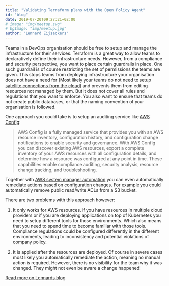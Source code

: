 ```yaml
---
title: "Validating Terraform plans with the Open Policy Agent"
id: "blog"
date: 2019-07-20T09:27:21+02:00
# image: "img/meetup.svg"
# bgImage: "img/meetup.jpg"
author: "Lennard Eijsackers"
---
```


Teams in a DevOps organisation should be free to setup and manage the infrastructure for their services. Terraform is a great way to allow teams to declaratively define their infrastructure needs. However, from a compliance and security perspective, you want to place certain guardrails in place. One such guardrail is of course restricting the set of permissions the teams are given. This stops teams from deploying infrastructure your organisation does not have a need for (Most likely your teams do not need to setup [satellite connections from the cloud](https://aws.amazon.com/ground-station/)) and prevents them from editing resources not managed by them. But it does not cover all rules and regulations that you want to enforce. You also want to ensure that teams do not create public databases, or that the naming convention of your organisation is followed.

One approach you could take is to setup an auditing service like [AWS Config](https://aws.amazon.com/config/):

> AWS Config is a fully managed service that provides you with an AWS resource inventory, configuration history, and configuration change notifications to enable security and governance. With AWS Config you can discover existing AWS resources, export a complete inventory of your AWS resources with all configuration details, and determine how a resource was configured at any point in time. These capabilities enable compliance auditing, security analysis, resource change tracking, and troubleshooting.

Together with [AWS system manager automation](https://docs.aws.amazon.com/systems-manager/latest/userguide/systems-manager-automation.html) you can even automatically remediate actions based on configuration changes. For example you could automatically remove public read/write ACLs from a S3 bucket.

There are two problems with this approach however:

1. It only works for AWS resources. If you have resources in multiple cloud providers or if you are deploying applications on top of Kubernetes you need to setup different tools for those environments. Which also means that you need to spend time to become familiar with those tools. Compliance regulations could be configured differently in the different environments, leading to inconsistency and potential violations of company policy.

2. It is applied after the resources are deployed. Of course in severe cases most likely you automatically remediate the action, meaning no manual action is required. However, there is no visibility for the team why it was changed. They might not even be aware a change happened!

[Read more on Lennards blog](https://www.blokje5.dev/posts/validating-terraform-plans/)